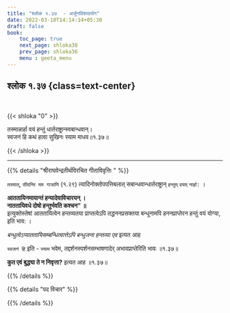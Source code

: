 ```yaml
---
title: "श्लोक १.३७  - अर्जुनविशादयोग"
date: 2022-03-10T14:14:14+05:30
draft: false
book:
    toc_page: true
    next_page: shloka38
    prev_page: shloka36
    menu : geeta_menu
---
```




## श्लोक १.३७ {class=text-center}

<br/>

{{< shloka  "0"  >}}

तस्मान्नार्हा वयं हन्तुं धार्तराष्ट्रान्स्वबान्धवान्।  
स्वजनं हि कथं हत्वा सुखिनः स्याम माधव॥१.३७॥

{{< /shloka >}}

---

{{% details "श्रीराघवेन्द्रतीर्थविरचित गीताविवृत्तिः " %}}

`तस्मात्‌`, `सीदन्ति मम गात्राणि` (१.२९) त्यादिनोक्तोपपत्तिबलात्‌
सबान्धवान्धार्तराष्ट्रान्‌ `हन्तुम्` `वयम्‌` `नार्हा:` ।

**आततायिनमायान्तं हन्यादेवाविचारयन्‌ ।**  
**नाततायिवधे दोषो हन्तुर्भवति कश्चन” ॥**  
इत्युक्तेस्तेषां आततायित्वेन हन्तव्यतया प्राप्तत्वेऽपि 
तद्धननप्रसक्तया
बन्धूनामपि हननप्राप्तेरन हन्तुं वयं योग्या, इति भाव: ।

*बन्धुत्वेऽप्याततायिसम्बन्धित्वात्तेऽपि बन्धुजना हन्तव्या एव* इत्यत आह 

`स्वजनं हि` इति - `स्याम` भवेम, तद्दर्शनस्पर्शनसम्भाषणादेर् अभावप्राप्तेरिति भावः ॥१.३७॥

**कुत एवं बुद्ध्या ते न निवृत्ता?** इत्यत आह ॥१.३७॥

{{% /details %}}

{{% details "पद विचार" %}}


{{% /details %}}